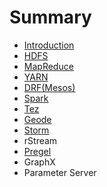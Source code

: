 # Summary

* [Introduction](README.md)
* [HDFS](hadoop.md)
* [MapReduce](mapreduce.md)
* [YARN](yarn.md)
* [DRF\(Mesos\)](drf.md)
* [Spark](spark.md)
* [Tez](tez.md)
* [Geode](geode.md)
* [Storm](storm.md)
* rStream
* [Pregel](pregel.md)
* GraphX
* Parameter Server

